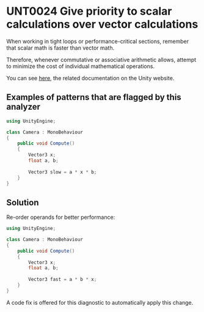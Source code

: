 # UNT0024 Give priority to scalar calculations over vector calculations

When working in tight loops or performance-critical sections, remember that scalar math is faster than vector math.

Therefore, whenever commutative or associative arithmetic allows, attempt to minimize the cost of individual mathematical operations.

You can see [here](https://docs.unity3d.com/Manual/BestPracticeUnderstandingPerformanceInUnity7.html), the related documentation on the Unity website.

## Examples of patterns that are flagged by this analyzer

```csharp
using UnityEngine;

class Camera : MonoBehaviour
{
    public void Compute()
    {
		Vector3 x;
		float a, b;
		
		Vector3 slow = a * x * b;
    }
}
```

## Solution

Re-order operands for better performance:

```csharp
using UnityEngine;

class Camera : MonoBehaviour
{
    public void Compute()
    {
		Vector3 x;
		float a, b;
		
		Vector3 fast = a * b * x;
    }
}
```

A code fix is offered for this diagnostic to automatically apply this change.